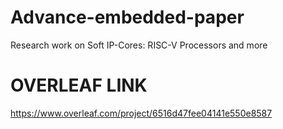 # Advance-embedded-paper
Research work on Soft IP-Cores: RISC-V Processors and more
# OVERLEAF LINK 
https://www.overleaf.com/project/6516d47fee04141e550e8587
